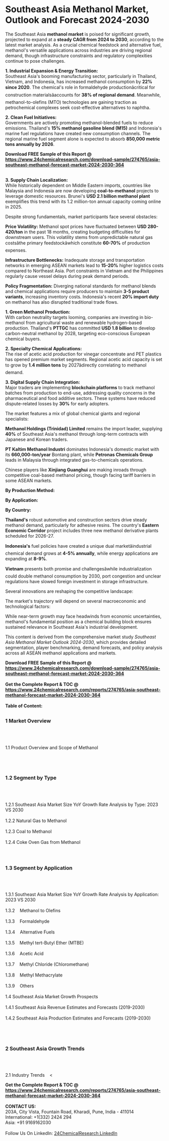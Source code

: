 <h1>Southeast Asia Methanol Market, Outlook and Forecast 2024-2030</h1><p>The Southeast Asia <strong>methanol market</strong> is poised for significant growth, projected to expand at a <strong>steady CAGR from 2024 to 2030</strong>, according to the latest market analysis. As a crucial chemical feedstock and alternative fuel, methanol's versatile applications across industries are driving regional demand, though infrastructure constraints and regulatory complexities continue to pose challenges.</p><p><strong>1. Industrial Expansion &amp; Energy Transition:</strong><br>
Southeast Asia's booming manufacturing sector, particularly in Thailand, Vietnam, and Indonesia, has increased methanol consumption by <strong>22% since 2020</strong>. The chemical's role in formaldehyde productionâcritical for construction materialsâaccounts for <strong>38% of regional demand</strong>. Meanwhile, methanol-to-olefins (MTO) technologies are gaining traction as petrochemical complexes seek cost-effective alternatives to naphtha.</p><p><strong>2. Clean Fuel Initiatives:</strong><br>
Governments are actively promoting methanol-blended fuels to reduce emissions. Thailand's <strong>15% methanol gasoline blend (M15)</strong> and Indonesia's marine fuel regulations have created new consumption channels. The regional marine fuel segment alone is expected to absorb <strong>850,000 metric tons annually by 2026</strong>.</p><div><b>Download FREE Sample of this Report @ 
            <a href="https://www.24chemicalresearch.com/download-sample/274765/asia-southeast-methanol-forecast-market-2024-2030-364">
            https://www.24chemicalresearch.com/download-sample/274765/asia-southeast-methanol-forecast-market-2024-2030-364</a></b></div><br><p><strong>3. Supply Chain Localization:</strong><br>
While historically dependent on Middle Eastern imports, countries like Malaysia and Indonesia are now developing <strong>coal-to-methanol</strong> projects to leverage domestic resources. Brunei's <strong>USD 2.1 billion methanol plant</strong> exemplifies this trend with its 1.2 million-ton annual capacity coming online in 2025.</p><p>Despite strong fundamentals, market participants face several obstacles:</p><p><strong>Price Volatility:</strong> Methanol spot prices have fluctuated between <strong>USD 280-420/ton</strong> in the past 18 months, creating budgeting difficulties for downstream users. This volatility stems from unpredictable natural gas costsâthe primary feedstockâwhich constitute <strong>60-70%</strong> of production expenses.</p><p><strong>Infrastructure Bottlenecks:</strong> Inadequate storage and transportation networks in emerging ASEAN markets lead to <strong>15-20%</strong> higher logistics costs compared to Northeast Asia. Port constraints in Vietnam and the Philippines regularly cause vessel delays during peak demand periods.</p><p><strong>Policy Fragmentation:</strong> Diverging national standards for methanol blends and chemical applications require producers to maintain <strong>3-5 product variants</strong>, increasing inventory costs. Indonesia's recent <strong>20% import duty</strong> on methanol has also disrupted traditional trade flows.</p><p><strong>1. Green Methanol Production:</strong><br>
With carbon neutrality targets looming, companies are investing in bio-methanol from agricultural waste and renewable hydrogen-based production. Thailand's <strong>PTTGC</strong> has committed <strong>USD 1.8 billion</strong> to develop carbon-neutral methanol by 2028, targeting eco-conscious European chemical buyers.</p><p><strong>2. Specialty Chemical Applications:</strong><br>
The rise of acetic acid production for vinegar concentrate and PET plastics has opened premium market segments. Regional acetic acid capacity is set to grow by <strong>1.4 million tons</strong> by 2027âdirectly correlating to methanol demand.</p><p><strong>3. Digital Supply Chain Integration:</strong><br>
Major traders are implementing <strong>blockchain platforms</strong> to track methanol batches from production to end-use, addressing quality concerns in the pharmaceutical and food additive sectors. These systems have reduced dispute-related losses by <strong>30%</strong> for early adopters.</p><p>The market features a mix of global chemical giants and regional specialists:</p><p><strong>Methanol Holdings (Trinidad) Limited</strong> remains the import leader, supplying <strong>40%</strong> of Southeast Asia's methanol through long-term contracts with Japanese and Korean traders.</p><p><strong>PT Kaltim Methanol Industri</strong> dominates Indonesia's domestic market with its <strong>660,000-ton/year</strong> Bontang plant, while <strong>Petronas Chemicals Group</strong> leads in Malaysia through integrated gas-to-chemicals operations.</p><p>Chinese players like <strong>Xinjiang Guanghui</strong> are making inroads through competitive coal-based methanol pricing, though facing tariff barriers in some ASEAN markets.</p><p><strong>By Production Method:</strong></p><p><strong>By Application:</strong></p><p><strong>By Country:</strong></p><p><strong>Thailand's</strong> robust automotive and construction sectors drive steady methanol demand, particularly for adhesive resins. The country's <strong>Eastern Economic Corridor</strong> project includes three new methanol derivative plants scheduled for 2026-27.</p><p><strong>Indonesia's</strong> fuel policies have created a unique dual marketâindustrial chemical demand grows at <strong>4-5% annually</strong>, while energy applications are expanding at <strong>8-9%</strong>.</p><p><strong>Vietnam</strong> presents both promise and challengesâwhile industrialization could double methanol consumption by 2030, port congestion and unclear regulations have slowed foreign investment in storage infrastructure.</p><p>Several innovations are reshaping the competitive landscape:</p><p>The market's trajectory will depend on several macroeconomic and technological factors:</p><p>While near-term growth may face headwinds from economic uncertainties, methanol's fundamental position as a chemical building block ensures sustained relevance in Southeast Asia's industrial development.</p><p>This content is derived from the comprehensive market study <em>Southeast Asia Methanol Market Outlook 2024-2030</em>, which provides detailed segmentation, player benchmarking, demand forecasts, and policy analysis across all ASEAN methanol applications and markets.</p><div><b>Download FREE Sample of this Report @ 
            <a href="https://www.24chemicalresearch.com/download-sample/274765/asia-southeast-methanol-forecast-market-2024-2030-364">
            https://www.24chemicalresearch.com/download-sample/274765/asia-southeast-methanol-forecast-market-2024-2030-364</a></b></div><br><div><b>Get the Complete Report & TOC @ 
            <a href="https://www.24chemicalresearch.com/reports/274765/asia-southeast-methanol-forecast-market-2024-2030-364">
            https://www.24chemicalresearch.com/reports/274765/asia-southeast-methanol-forecast-market-2024-2030-364</a></b></div><br>
            <b>Table of Content:</b><p><h2><span style="font-size:16px"><strong>1 Market Overview&nbsp;&nbsp; &nbsp;</strong></span></h2><br />
<br />
<p>1.1 Product Overview and Scope of Methanol&nbsp;</p><br />
<br />
<h2><strong><span style="font-size:16px">1.2 Segment by Type&nbsp;&nbsp; &nbsp;</span></strong></h2><br />
<br />
<p>1.2.1 Southeast Asia Market Size YoY Growth Rate Analysis by Type: 2023 VS 2030&nbsp;&nbsp; &nbsp;<br /><br />
1.2.2 Natural Gas to Methanol&nbsp;&nbsp; &nbsp;<br /><br />
1.2.3 Coal to Methanol<br /><br />
1.2.4 Coke Oven Gas from Methanol<br /><br />
<br />
<h2><span style="font-size:16px"><strong>1.3 Segment by Application&nbsp;&nbsp;</strong></span></h2><br />
<br />
<p>1.3.1 Southeast Asia Market Size YoY Growth Rate Analysis by Application: 2023 VS 2030&nbsp;&nbsp; &nbsp;<br /><br />
1.3.2&nbsp;&nbsp; &nbsp;Methanol to Olefins<br /><br />
1.3.3&nbsp;&nbsp; &nbsp;Formaldehyde<br /><br />
1.3.4&nbsp;&nbsp; &nbsp;Alternative Fuels<br /><br />
1.3.5&nbsp;&nbsp; &nbsp;Methyl tert-Butyl Ether (MTBE)<br /><br />
1.3.6&nbsp;&nbsp; &nbsp;Acetic Acid<br /><br />
1.3.7&nbsp;&nbsp; &nbsp;Methyl Chloride (Chloromethane)<br /><br />
1.3.8&nbsp;&nbsp; &nbsp;Methyl Methacrylate<br /><br />
1.3.9&nbsp;&nbsp; &nbsp;Others<br /><br />
1.4 Southeast Asia Market Growth Prospects&nbsp;&nbsp; &nbsp;<br /><br />
1.4.1 Southeast Asia Revenue Estimates and Forecasts (2019-2030)&nbsp;&nbsp; &nbsp;<br /><br />
1.4.2 Southeast Asia Production Estimates and Forecasts (2019-2030)&nbsp;&nbsp;</p><br />
<br />
<h2><span style="font-size:16px"><strong>2 Southeast Asia Growth Trends&nbsp;&nbsp; &nbsp;</strong></span></h2><br />
<br />
<p>2.1 Industry Trends&nbsp;&nbsp; &nbsp;<</p><div><b>Get the Complete Report & TOC @ 
            <a href="https://www.24chemicalresearch.com/reports/274765/asia-southeast-methanol-forecast-market-2024-2030-364">
            https://www.24chemicalresearch.com/reports/274765/asia-southeast-methanol-forecast-market-2024-2030-364</a></b></div><br><b>CONTACT US:</b><br>
            203A, City Vista, Fountain Road, Kharadi, Pune, India - 411014<br>
            International: +1(332) 2424 294<br>
            Asia: +91 9169162030 <br><br>
            Follow Us On LinkedIn: <a href="https://www.linkedin.com/company/24chemicalresearch/">24ChemicalResearch LinkedIn</a>